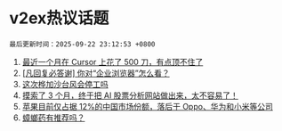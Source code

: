 # v2ex热议话题

`最后更新时间：2025-09-22 23:12:53 +0800`

1. [最近一个月在 Cursor 上花了 500 刀，有点顶不住了](https://www.v2ex.com/t/1160920)
1. [[凡回复必答谢] 你对“企业浏览器”怎么看？](https://www.v2ex.com/t/1160988)
1. [这次桦加沙台风会停工吗](https://www.v2ex.com/t/1160932)
1. [摸索了 3 个月，终于把 AI 股票分析网站做出来，太不容易了！](https://www.v2ex.com/t/1160913)
1. [苹果目前仅占据 12%的中国市场份额，落后于 Oppo、华为和小米等公司](https://www.v2ex.com/t/1160909)
1. [蟑螂药有推荐吗？](https://www.v2ex.com/t/1160923)

